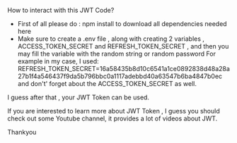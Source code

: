 How to interact with this JWT Code?

- First of all please do : npm install to download all dependencies needed here
- Make sure to create a .env file , along with creating 2 variables , ACCESS_TOKEN_SECRET and REFRESH_TOKEN_SECRET , and then you may fill the variable with the random string or random password
  For example in my case, I used:
  REFRESH_TOKEN_SECRET=16a58435b8d10c6541a1ce0892838d48a28a27b1f4a546437f9da5b796bbc0a1117adebbd40a63547b6ba4847b0ec and don't' forget about the ACCESS_TOKEN_SECRET as well.

I guess after that , your JWT Token can be used.

If you are interested to learn more about JWT Token , I guess you should check out some Youtube channel, it provides a lot of videos about JWT.

Thankyou
